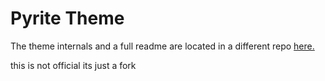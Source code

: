 # Pyrite Theme
The theme internals and a full readme are located in a different repo [here.](<https://github.com/LeafyLuigi/discord-themes/tree/master/pyrite>)

this is not official its just a fork
